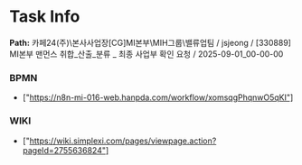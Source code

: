 # Task Info

**Path:** 카페24(주)\본사사업장\[CG]MI본부\MIH그룹\밸류업팀 / jsjeong / [330889] MI본부 맨먼스 취합_산출_분류 _ 최종 사업부 확인 요청 / 2025-09-01_00-00-00

### BPMN
- ["https://n8n-mi-016-web.hanpda.com/workflow/xomsqgPhqnwO5qKI"]

### WIKI
- ["https://wiki.simplexi.com/pages/viewpage.action?pageId=2755636824"]

